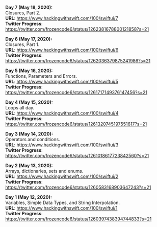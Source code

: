 <strong>Day 7 (May 18, 2020):</strong><br> 
Closures, Part 2.<br>
<strong>URL</strong>: https://www.hackingwithswift.com/100/swiftui/7<br>
<strong>Twitter Progress</strong>: https://twitter.com/frozencode6/status/1262381678800121858?s=21<br>

<strong>Day 6 (May 17, 2020):</strong><br> 
Closures, Part 1.<br>
<strong>URL</strong>: https://www.hackingwithswift.com/100/swiftui/6<br>
<strong>Twitter Progress</strong>: https://twitter.com/frozencode6/status/1262036379875241986?s=21<br>

<strong>Day 5 (May 16, 2020):</strong><br> 
Functions, Parameters and Errors.<br>
<strong>URL</strong>: https://www.hackingwithswift.com/100/swiftui/5<br>
<strong>Twitter Progress</strong>: https://twitter.com/frozencode6/status/1261717149376147456?s=21<br>

<strong>Day 4 (May 15, 2020):</strong><br> 
Loops all day.<br>
<strong>URL</strong>: https://www.hackingwithswift.com/100/swiftui/4<br>
<strong>Twitter Progress</strong>: https://twitter.com/frozencode6/status/1261320745197551617?s=21<br>

<strong>Day 3 (May 14, 2020):</strong><br> 
Operators and conditions.<br>
<strong>URL</strong>: https://www.hackingwithswift.com/100/swiftui/3<br>
<strong>Twitter Progress</strong>: https://twitter.com/frozencode6/status/1261018617723842560?s=21<br>

<strong>Day 2 (May 13, 2020):</strong><br> 
Arrays, dictionaries, sets and enums.<br>
<strong>URL</strong>: https://www.hackingwithswift.com/100/swiftui/2<br>
<strong>Twitter Progress</strong>: https://twitter.com/frozencode6/status/1260583168903647243?s=21<br>

<strong>Day 1 (May 12, 2020):</strong><br> 
Variables, Simple Data Types, and String Interpolation.<br>
<strong>URL</strong>: https://www.hackingwithswift.com/100/swiftui/1<br>
<strong>Twitter Progress</strong>: https://twitter.com/frozencode6/status/1260397438394744833?s=21<br>

